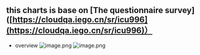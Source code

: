## this charts is base on [The questionnaire survey]([https://cloudqa.iego.cn/sr/icu996](https://cloudqa.iego.cn/sr/icu996)）


* overview
![image.png](https://upload-images.jianshu.io/upload_images/5420078-ff9537c0b1e0b7df.png?imageMogr2/auto-orient/strip%7CimageView2/2/w/1240)
![image.png](https://upload-images.jianshu.io/upload_images/5420078-ebe5ecac3e0819b4.png?imageMogr2/auto-orient/strip%7CimageView2/2/w/1240)
